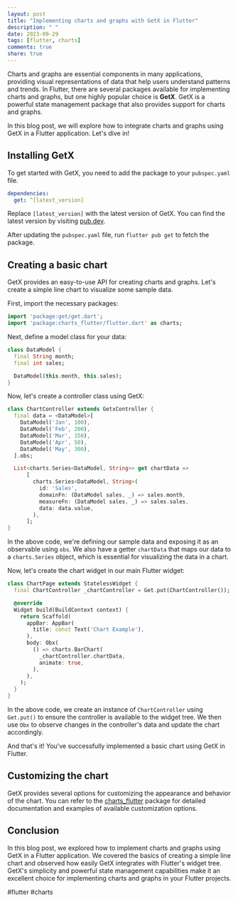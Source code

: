 ```yaml
---
layout: post
title: "Implementing charts and graphs with GetX in Flutter"
description: " "
date: 2023-09-29
tags: [flutter, charts]
comments: true
share: true
---
```


Charts and graphs are essential components in many applications, providing visual representations of data that help users understand patterns and trends. In Flutter, there are several packages available for implementing charts and graphs, but one highly popular choice is **GetX**. GetX is a powerful state management package that also provides support for charts and graphs.

In this blog post, we will explore how to integrate charts and graphs using GetX in a Flutter application. Let's dive in!

## Installing GetX

To get started with GetX, you need to add the package to your `pubspec.yaml` file.

```yaml
dependencies:
  get: ^[latest_version]
```

Replace `[latest_version]` with the latest version of GetX. You can find the latest version by visiting [pub.dev](https://pub.dev/packages/get).

After updating the `pubspec.yaml` file, run `flutter pub get` to fetch the package.

## Creating a basic chart

GetX provides an easy-to-use API for creating charts and graphs. Let's create a simple line chart to visualize some sample data.

First, import the necessary packages:

```dart
import 'package:get/get.dart';
import 'package:charts_flutter/flutter.dart' as charts;
```

Next, define a model class for your data:

```dart
class DataModel {
  final String month;
  final int sales;

  DataModel(this.month, this.sales);
}
```

Now, let's create a controller class using GetX:

```dart
class ChartController extends GetxController {
  final data = <DataModel>[
    DataModel('Jan', 100),
    DataModel('Feb', 200),
    DataModel('Mar', 150),
    DataModel('Apr', 50),
    DataModel('May', 300),
  ].obs;

  List<charts.Series<DataModel, String>> get chartData =>
      [
        charts.Series<DataModel, String>(
          id: 'Sales',
          domainFn: (DataModel sales, _) => sales.month,
          measureFn: (DataModel sales, _) => sales.sales,
          data: data.value,
        ),
      ];
}
```

In the above code, we're defining our sample data and exposing it as an observable using `obs`. We also have a getter `chartData` that maps our data to a `charts.Series` object, which is essential for visualizing the data in a chart.

Now, let's create the chart widget in our main Flutter widget:

```dart
class ChartPage extends StatelessWidget {
  final ChartController _chartController = Get.put(ChartController());

  @override
  Widget build(BuildContext context) {
    return Scaffold(
      appBar: AppBar(
        title: const Text('Chart Example'),
      ),
      body: Obx(
        () => charts.BarChart(
          _chartController.chartData,
          animate: true,
        ),
      ),
    );
  }
}
```

In the above code, we create an instance of `ChartController` using `Get.put()` to ensure the controller is available to the widget tree. We then use `Obx` to observe changes in the controller's data and update the chart accordingly.

And that's it! You've successfully implemented a basic chart using GetX in Flutter.

## Customizing the chart

GetX provides several options for customizing the appearance and behavior of the chart. You can refer to the [charts_flutter](https://pub.dev/packages/charts_flutter) package for detailed documentation and examples of available customization options.

## Conclusion

In this blog post, we explored how to implement charts and graphs using GetX in a Flutter application. We covered the basics of creating a simple line chart and observed how easily GetX integrates with Flutter's widget tree. GetX's simplicity and powerful state management capabilities make it an excellent choice for implementing charts and graphs in your Flutter projects.

#flutter #charts